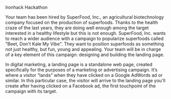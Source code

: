 Ironhack Hackathon

Your team has been hired by SuperFood, Inc., an agricultural biotechnology company focused on the production of superfoods. Thanks to the health craze of the last years, they are doing well enough among the target interested in a healthy lifestyle but this is not enough. SuperFood, Inc. wants to reach a wider audience with a campaign to popularize superfoods called "Beet, Don't Kale My Vibe". They want to position superfoods as something not just healthy, but fun, young and appealing. Your team will be in charge of a key element of this campaign: designing and building the landing page.

In digital marketing, a landing page is a standalone web page, created specifically for the purposes of a marketing or advertising campaign. It’s where a visitor “lands” when they have clicked on a Google AdWords ad or similar. In this particular case, the visitor will arrive to the landing page you'll create after having clicked on a Facebook ad, the first touchpoint of the campaign with its target.


